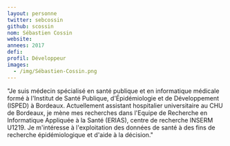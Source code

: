 ```yaml
---
layout: personne
twitter: sebcossin
github: scossin
nom: Sébastien Cossin
website:
annees: 2017
defi: 
profil: Développeur
images:
  - /img/Sébastien-Cossin.png
---
```


"Je suis médecin spécialisé en santé publique et en informatique médicale formé
à l'Institut de Santé Publique, d'Épidémiologie et de Développement
(ISPED) à Bordeaux. Actuellement assistant hospitalier universitaire
au CHU de Bordeaux, je mène mes recherches dans l'Equipe de Recherche
en Informatique Appliquée à la Santé (ERIAS), centre de recherche
INSERM U1219. Je m'intéresse à l'exploitation des données de santé à
des fins de recherche épidémiologique et d'aide à la décision."

